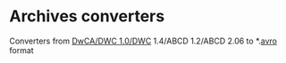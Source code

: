 # Archives converters

Converters from [DwCA/DWC 1.0/DWC](https://www.tdwg.org/standards/dwc/)  1.4/ABCD 1.2/ABCD 2.06 to *.[avro](https://avro.apache.org/docs/current/) format
